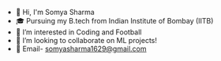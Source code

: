 <!-- ### Hi there 👋 -->

<!--
**somyasharma29/somyasharma29** is a ✨ _special_ ✨ repository because its `README.md` (this file) appears on your GitHub profile.

Here are some ideas to get you started:
-->

- 👋 Hi, I'm Somya Sharma
- 🎓 Pursuing my B.tech from Indian Institute of Bombay (IITB)
- 👀 I’m interested in Coding and Football
- 💞️ I’m looking to collaborate on ML projects!
- 📧 Email- somyasharma1629@gmail.com

